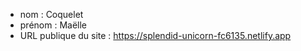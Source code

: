 - nom : Coquelet
- prénom : Maëlle
- URL publique du site : https://splendid-unicorn-fc6135.netlify.app
